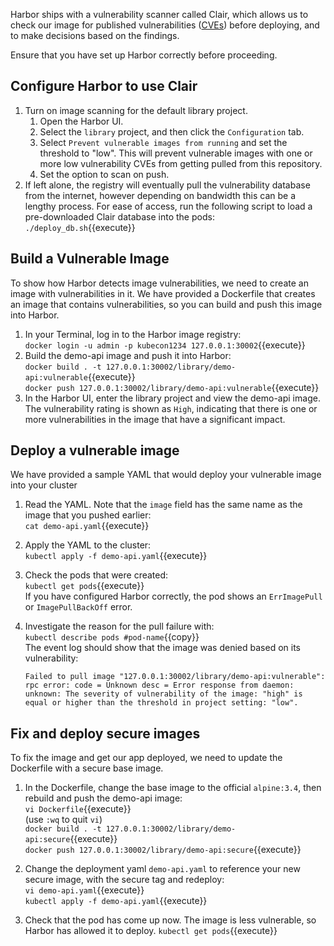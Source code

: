 Harbor ships with a vulnerability scanner called Clair, which allows us to check our image for published vulnerabilities ([CVEs](https://cve.mitre.org/about/faqs.html)) before deploying, and to make decisions based on the findings.

Ensure that you have set up Harbor correctly before proceeding.

## Configure Harbor to use Clair

1. Turn on image scanning for the default library project.
    1. Open the Harbor UI.
    2. Select the `library` project, and then click the `Configuration` tab.
    3. Select `Prevent vulnerable images from running` and set the threshold to "low". This will prevent vulnerable images with one or more low vulnerability CVEs from getting pulled from this repository.
    4. Set the option to scan on push.
1. If left alone, the registry will eventually pull the vulnerability database from the internet, however depending on bandwidth this can be a lengthy process. For ease of access, run the following script to load a pre-downloaded Clair database into the pods:  
`./deploy_db.sh`{{execute}}

## Build a Vulnerable Image

To show how Harbor detects image vulnerabilities, we need to create an image with vulnerabilities in it. We have provided a Dockerfile that creates an image that contains vulnerabilities, so you can build and push this image into Harbor.

1. In your Terminal, log in to the Harbor image registry:  
`docker login -u admin -p kubecon1234 127.0.0.1:30002`{{execute}}
1. Build the demo-api image and push it into Harbor:  
`docker build . -t 127.0.0.1:30002/library/demo-api:vulnerable`{{execute}}  
`docker push 127.0.0.1:30002/library/demo-api:vulnerable`{{execute}}
1. In the Harbor UI, enter the library project and view the demo-api image. The vulnerability rating is shown as `High`, indicating that there is one or more vulnerabilities in the image that have a significant impact.

## Deploy a vulnerable image

We have provided a sample YAML that would deploy your vulnerable image into your cluster

1. Read the YAML. Note that the `image` field has the same name as the image that you pushed earlier:  
`cat demo-api.yaml`{{execute}}
1. Apply the YAML to the cluster:  
`kubectl apply -f demo-api.yaml`{{execute}}
1. Check the pods that were created:  
`kubectl get pods`{{execute}}  
If you have configured Harbor correctly, the pod shows an `ErrImagePull` or `ImagePullBackOff` error.
1. Investigate the reason for the pull failure with:  
`kubectl describe pods #pod-name`{{copy}}  
The event log should show that the image was denied based on its vulnerability:

    ```text
    Failed to pull image "127.0.0.1:30002/library/demo-api:vulnerable": rpc error: code = Unknown desc = Error response from daemon: unknown: The severity of vulnerability of the image: "high" is equal or higher than the threshold in project setting: "low".
    ```

## Fix and deploy secure images

To fix the image and get our app deployed, we need to update the Dockerfile with a secure base image.

1. In the Dockerfile, change the base image to the official `alpine:3.4`, then rebuild and push the demo-api image:  
`vi Dockerfile`{{execute}}  
(use `:wq` to quit `vi`)  
`docker build . -t 127.0.0.1:30002/library/demo-api:secure`{{execute}}  
`docker push 127.0.0.1:30002/library/demo-api:secure`{{execute}}
1. Change the deployment yaml `demo-api.yaml` to reference your new secure image, with the secure tag and redeploy:  
`vi demo-api.yaml`{{execute}}  
`kubectl apply -f demo-api.yaml`{{execute}}

1. Check that the pod has come up now. The image is less vulnerable, so Harbor has allowed it to deploy.
`kubectl get pods`{{execute}}

